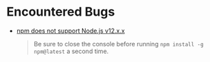 # Encountered Bugs

* [npm does not support Node.js v12.x.x](https://stackoverflow.com/questions/63196042/npm-does-not-support-node-js-v12-18-3)

  > Be sure to close the console before running `npm install -g npm@latest` a second time.
